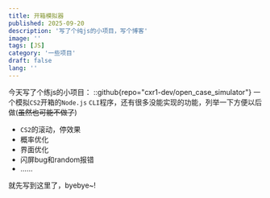 ```yaml
---
title: 开箱模拟器
published: 2025-09-20
description: '写了个纯js的小项目，写个博客'
image: ''
tags: [JS]
category: '一些项目'
draft: false 
lang: ''
---
```


今天写了个练js的小项目：
::github{repo="cxr1-dev/open_case_simulator"}
一个模拟`CS2`开箱的`Node.js` `CLI`程序，还有很多没能实现的功能，列举一下方便以后做(~~虽然也可能不做了~~)
- `CS2`的滚动，停效果
- 概率优化
- 界面优化
- 闪屏bug和random报错
- ……

就先写到这里了，byebye~!

<script src="https://giscus.app/client.js"
        data-repo="cxr1-dev/giscus-fuwari"
        data-repo-id="R_kgDOPYpcxQ"
        data-category="Announcements"
        data-category-id="DIC_kwDOPYpcxc4CtzPu"
        data-mapping="pathname"
        data-strict="0"
        data-reactions-enabled="1"
        data-emit-metadata="0"
        data-input-position="top"
        data-theme="dark"
        data-lang="zh-CN"
        data-loading="lazy"
        crossorigin="anonymous"
        async>
</script>